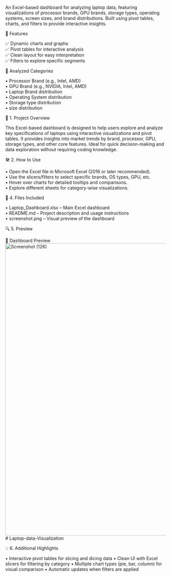 An Excel-based dashboard for analyzing laptop data, featuring visualizations of processor brands, GPU brands, storage types, operating systems, screen sizes, and brand distributions. Built using pivot tables, charts, and filters to provide interactive insights.

📁 Features

✅ Dynamic charts and graphs  
✅ Pivot tables for interactive analysis  
✅ Clean layout for easy interpretation  
✅ Filters to explore specific segments  

📌 Analyzed Categories

•  Processor Brand (e.g., Intel, AMD)  
•  GPU Brand (e.g., NVIDIA, Intel, AMD)  
•  Laptop Brand distribution  
•  Operating System distribution  
•  Storage type distribution  
•  size distribution  

🧩 1. Project Overview  

This Excel-based dashboard is designed to help users explore and analyze key specifications of laptops using interactive visualizations and pivot tables. It provides insights into market trends by brand, processor, GPU, storage types, and other core features. Ideal for quick decision-making and data exploration without requiring coding knowledge.

🛠️ 2. How to Use  

• Open the Excel file in Microsoft Excel (2016 or later recommended).  
• Use the slicers/filters to select specific brands, OS types, GPU, etc.  
• Hover over charts for detailed tooltips and comparisons.  
• Explore different sheets for category-wise visualizations.  

📂 4. Files Included  

• Laptop_Dashboard.xlsx – Main Excel dashboard  
• README.md – Project description and usage instructions  
• screenshot.png – Visual preview of the dashboard  

🔍 5. Preview

📸 Dashboard Preview
<img width="1858" height="915" alt="Screenshot (126)" src="https://github.com/user-attachments/assets/67716a87-ea0f-48f8-942e-2d546cd31e2f" /># Laptop-data-Visualization

💡 6. Additional Highlights

• Interactive pivot tables for slicing and dicing data
• Clean UI with Excel slicers for filtering by category
• Multiple chart types (pie, bar, column) for visual comparison
• Automatic updates when filters are applied

